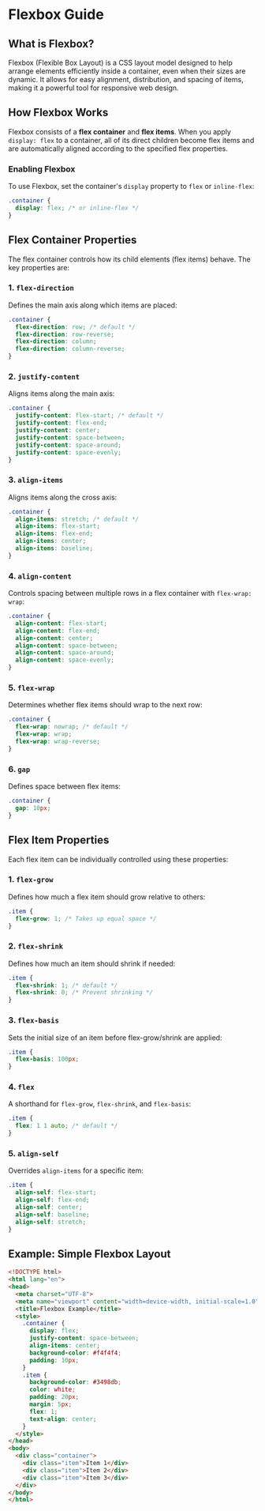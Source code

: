 # Flexbox Guide

## What is Flexbox?

Flexbox (Flexible Box Layout) is a CSS layout model designed to help arrange elements efficiently inside a container, even when their sizes are dynamic. It allows for easy alignment, distribution, and spacing of items, making it a powerful tool for responsive web design.

## How Flexbox Works

Flexbox consists of a **flex container** and **flex items**. When you apply `display: flex` to a container, all of its direct children become flex items and are automatically aligned according to the specified flex properties.

### Enabling Flexbox

To use Flexbox, set the container's `display` property to `flex` or `inline-flex`:

```css
.container {
  display: flex; /* or inline-flex */
}
```

## Flex Container Properties

The flex container controls how its child elements (flex items) behave. The key properties are:

### 1. `flex-direction`

Defines the main axis along which items are placed:

```css
.container {
  flex-direction: row; /* default */
  flex-direction: row-reverse;
  flex-direction: column;
  flex-direction: column-reverse;
}
```

### 2. `justify-content`

Aligns items along the main axis:

```css
.container {
  justify-content: flex-start; /* default */
  justify-content: flex-end;
  justify-content: center;
  justify-content: space-between;
  justify-content: space-around;
  justify-content: space-evenly;
}
```

### 3. `align-items`

Aligns items along the cross axis:

```css
.container {
  align-items: stretch; /* default */
  align-items: flex-start;
  align-items: flex-end;
  align-items: center;
  align-items: baseline;
}
```

### 4. `align-content`

Controls spacing between multiple rows in a flex container with `flex-wrap: wrap`:

```css
.container {
  align-content: flex-start;
  align-content: flex-end;
  align-content: center;
  align-content: space-between;
  align-content: space-around;
  align-content: space-evenly;
}
```

### 5. `flex-wrap`

Determines whether flex items should wrap to the next row:

```css
.container {
  flex-wrap: nowrap; /* default */
  flex-wrap: wrap;
  flex-wrap: wrap-reverse;
}
```

### 6. `gap`

Defines space between flex items:

```css
.container {
  gap: 10px;
}
```

## Flex Item Properties

Each flex item can be individually controlled using these properties:

### 1. `flex-grow`

Defines how much a flex item should grow relative to others:

```css
.item {
  flex-grow: 1; /* Takes up equal space */
}
```

### 2. `flex-shrink`

Defines how much an item should shrink if needed:

```css
.item {
  flex-shrink: 1; /* default */
  flex-shrink: 0; /* Prevent shrinking */
}
```

### 3. `flex-basis`

Sets the initial size of an item before flex-grow/shrink are applied:

```css
.item {
  flex-basis: 100px;
}
```

### 4. `flex`

A shorthand for `flex-grow`, `flex-shrink`, and `flex-basis`:

```css
.item {
  flex: 1 1 auto; /* default */
}
```

### 5. `align-self`

Overrides `align-items` for a specific item:

```css
.item {
  align-self: flex-start;
  align-self: flex-end;
  align-self: center;
  align-self: baseline;
  align-self: stretch;
}
```

## Example: Simple Flexbox Layout

```html
<!DOCTYPE html>
<html lang="en">
<head>
  <meta charset="UTF-8">
  <meta name="viewport" content="width=device-width, initial-scale=1.0">
  <title>Flexbox Example</title>
  <style>
    .container {
      display: flex;
      justify-content: space-between;
      align-items: center;
      background-color: #f4f4f4;
      padding: 10px;
    }
    .item {
      background-color: #3498db;
      color: white;
      padding: 20px;
      margin: 5px;
      flex: 1;
      text-align: center;
    }
  </style>
</head>
<body>
  <div class="container">
    <div class="item">Item 1</div>
    <div class="item">Item 2</div>
    <div class="item">Item 3</div>
  </div>
</body>
</html>
```
